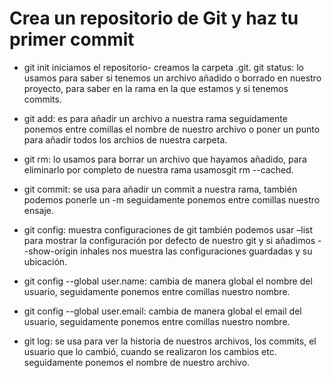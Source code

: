 # Crea un repositorio de Git y haz tu primer commit

* git init iniciamos el repositorio- creamos la carpeta .git.
git status: lo usamos para saber si tenemos un archivo añadido o borrado en nuestro proyecto, para saber en la rama en la que estamos y si tenemos commits.

* git add: es para añadir un archivo a nuestra rama seguidamente ponemos entre comillas el nombre de nuestro archivo o poner un punto para añadir todos los archios de nuestra carpeta.

* git rm: lo usamos para borrar un archivo que hayamos añadido, para eliminarlo por completo de nuestra rama usamosgit rm --cached.

 * git commit: se usa para añadir un commit a nuestra rama, también podemos ponerle un -m seguidamente ponemos entre comillas nuestro ensaje.

* git config: muestra configuraciones de git también podemos usar –list para mostrar la configuración por defecto de nuestro git y si añadimos --show-origin inhales nos muestra las configuraciones guardadas y su ubicación.

 * git config --global user.name: cambia de manera global el nombre del usuario, seguidamente ponemos entre comillas nuestro nombre.

* git config --global user.email: cambia de manera global el email del usuario, seguidamente ponemos entre comillas nuestro nombre.

* git log: se usa para ver la historia de nuestros archivos, los commits, el usuario que lo cambió, cuando se realizaron los cambios etc. seguidamente ponemos el nombre de nuestro archivo.
